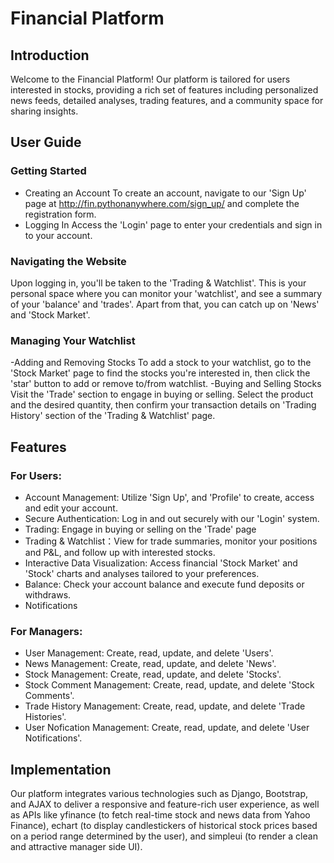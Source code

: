 # Financial Platform

## Introduction
Welcome to the Financial Platform! Our platform is tailored for users interested in stocks, providing a rich set of features including personalized news feeds, detailed analyses, trading features, and a community space for sharing insights.

## User Guide
### Getting Started
- Creating an Account
To create an account, navigate to our 'Sign Up' page at http://fin.pythonanywhere.com/sign_up/ and complete the registration form.
- Logging In
Access the 'Login' page to enter your credentials and sign in to your account.

### Navigating the Website
Upon logging in, you'll be taken to the 'Trading & Watchlist'. This is your personal space where you can monitor your 'watchlist', and see a summary of your 'balance' and 'trades'.
Apart from that, you can catch up on 'News' and 'Stock Market'.

### Managing Your Watchlist
-Adding and Removing Stocks
To add a stock to your watchlist, go to the 'Stock Market' page to find the stocks you're interested in, then click the 'star' button to add or remove to/from watchlist.
-Buying and Selling Stocks
Visit the 'Trade' section to engage in buying or selling. Select the product and the desired quantity, then confirm your transaction details on 'Trading History' section of the 'Trading & Watchlist' page.

## Features
### For Users:
- Account Management: Utilize 'Sign Up', and 'Profile' to create, access and edit your account.
- Secure Authentication: Log in and out securely with our 'Login' system.
- Trading: Engage in buying or selling on the 'Trade' page
- Trading & Watchlist：View for trade summaries, monitor your positions and P&L, and follow up with interested stocks.
- Interactive Data Visualization: Access financial 'Stock Market' and 'Stock' charts and analyses tailored to your preferences.
- Balance: Check your account balance and execute fund deposits or withdraws.
- Notifications


### For Managers:
- User Management: Create, read, update, and delete 'Users'.
- News Management: Create, read, update, and delete 'News'.
- Stock Management: Create, read, update, and delete 'Stocks'.
- Stock Comment Management: Create, read, update, and delete 'Stock Comments'.
- Trade History Management: Create, read, update, and delete 'Trade Histories'.
- User Nofication Management: Create, read, update, and delete 'User Notifications'.


## Implementation
Our platform integrates various technologies such as Django, Bootstrap, and AJAX to deliver a responsive and feature-rich user experience, as well as APIs like yfinance (to fetch real-time stock and news data from Yahoo Finance), echart (to display candlestickers of historical stock prices based on a period range determined by the user), and simpleui (to render a clean and attractive manager side UI).

